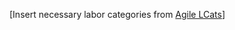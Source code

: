 [Insert necessary labor categories from [Agile LCats](https://pages.18f.gov/agile-labor-categories)]
